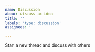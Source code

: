 ```yaml
---
name: Discussion
about: Discuss an idea
title: ''
labels: 'type: discussion'
assignees: ''

---
```


Start a new thread and discuss with others
